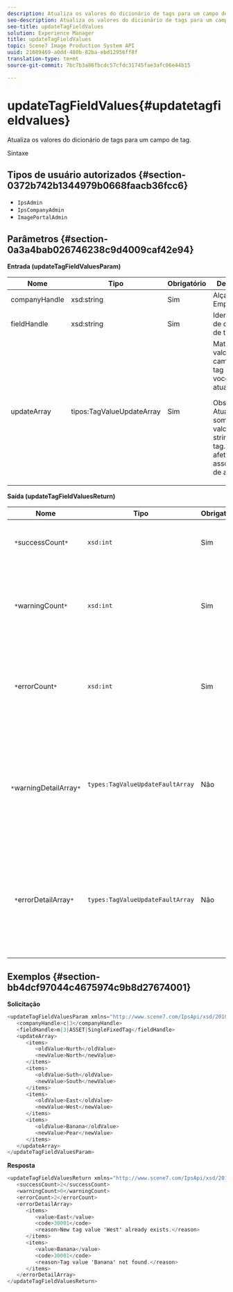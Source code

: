 ```yaml
---
description: Atualiza os valores do dicionário de tags para um campo de tag.
seo-description: Atualiza os valores do dicionário de tags para um campo de tag.
seo-title: updateTagFieldValues
solution: Experience Manager
title: updateTagFieldValues
topic: Scene7 Image Production System API
uuid: 21689469-a0dd-480b-82ba-ebd12956ff8f
translation-type: tm+mt
source-git-commit: 7bc7b3a86fbcdc57cfdc31745fae3afc06e44b15

---
```



# updateTagFieldValues{#updatetagfieldvalues}

Atualiza os valores do dicionário de tags para um campo de tag.

Sintaxe

## Tipos de usuário autorizados {#section-0372b742b1344979b0668faacb36fcc6}

* `IpsAdmin`
* `IpsCompanyAdmin`
* `ImagePortalAdmin`

## Parâmetros {#section-0a3a4bab026746238c9d4009caf42e94}

**Entrada (updateTagFieldValuesParam)**

<table id="table_15F354FBC043464080BC975AE35E03A4"> 
 <thead> 
  <tr> 
   <th colname="col1" class="entry"> Nome </th> 
   <th colname="col2" class="entry"> Tipo </th> 
   <th colname="col3" class="entry"> Obrigatório </th> 
   <th colname="col4" class="entry"> Descrição </th> 
  </tr> 
 </thead>
 <tbody> 
  <tr> 
   <td colname="col1"> <span class="codeph"> <span class="varname"> companyHandle</span></span> </td> 
   <td colname="col2"> <span class="codeph"> xsd:string</span> </td> 
   <td colname="col3"> Sim </td> 
   <td colname="col4"> Alça da Empresa. </td> 
  </tr> 
  <tr> 
   <td colname="col1"> <span class="codeph"> <span class="varname"> fieldHandle</span></span> </td> 
   <td colname="col2"> <span class="codeph"> xsd:string</span> </td> 
   <td colname="col3"> Sim </td> 
   <td colname="col4"> Identificador de campo de tag. </td> 
  </tr> 
  <tr> 
   <td colname="col1"> <span class="codeph"> <span class="varname"> updateArray</span></span> </td> 
   <td colname="col2"> <span class="codeph"> tipos:TagValueUpdateArray</span> </td> 
   <td colname="col3"> Sim </td> 
   <td colname="col4">Matriz de valores de campo de tag que você deseja atualizar. <p>Observação:  Atualiza somente os valores da string de tag. Não afeta as associações de ativos. </p> </td> 
  </tr> 
 </tbody> 
</table>

**Saída (updateTagFieldValuesReturn)**

| Nome | Tipo | Obrigatório | Descrição |
|---|---|---|---|
| ` *`successCount`*` | `xsd:int` | Sim | O número de campos de tag atualizados com êxito. |
| ` *`warningCount`*` | `xsd:int` | Sim | O número de avisos gerados quando a operação tentou atualizar campos de tag. |
| ` *`errorCount`*` | `xsd:int` | Sim | O número de erros gerados quando a operação tentou atualizar os campos da tag. |
| ` *`warningDetailArray`*` | `types:TagValueUpdateFaultArray` | Não | A matriz de detalhes associados aos ativos que geraram avisos quando a operação tentou atualizar os campos de tag. |
| ` *`errorDetailArray`*` | `types:TagValueUpdateFaultArray` | Não | A matriz de detalhes associados aos ativos que geraram erros quando a operação tentou atualizar os campos de tag. |

## Exemplos {#section-bb4dcf97044c4675974c9b8d27674001}

**Solicitação**

```java
<updateTagFieldValuesParam xmlns="http://www.scene7.com/IpsApi/xsd/2010-01-31">
   <companyHandle>c|3</companyHandle>
   <fieldHandle>m|3|ASSET|SingleFixedTag</fieldHandle>
   <updateArray>
      <items>
         <oldValue>Nurth</oldValue>
         <newValue>North</newValue>
      </items>
      <items>
         <oldValue>Suth</oldValue>
         <newValue>South</newValue>
      </items>
      <items>
         <oldValue>East</oldValue>
         <newValue>West</newValue>
      </items>
      <items>
         <oldValue>Banana</oldValue>
         <newValue>Pear</newValue>
      </items>
   </updateArray>
</updateTagFieldValuesParam>
```

**Resposta**

```java
<updateTagFieldValuesReturn xmlns="http://www.scene7.com/IpsApi/xsd/2010-01-31">
   <successCount>2</successCount>
   <warningCount>0</warningCount>
   <errorCount>2</errorCount>
   <errorDetailArray>
      <items>
         <value>East</value>
         <code>30001</code>
         <reason>New tag value 'West' already exists.</reason>
      </items>
      <items>
         <value>Banana</value>
         <code>30001</code>
         <reason>Tag value 'Banana' not found.</reason>
      </items>
   </errorDetailArray>
</updateTagFieldValuesReturn>
```

